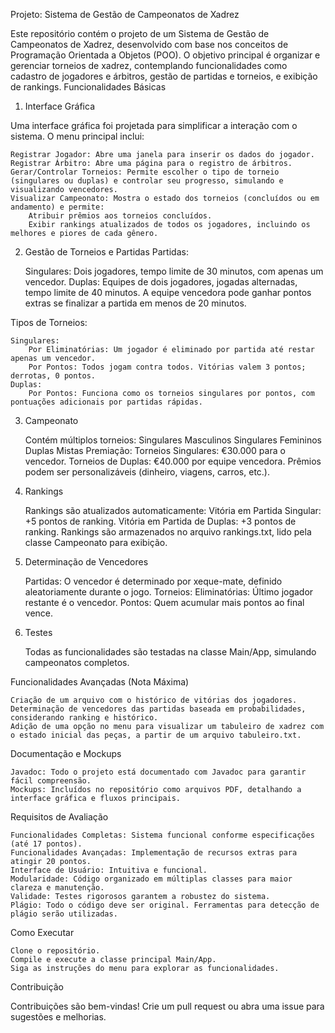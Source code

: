 Projeto: Sistema de Gestão de Campeonatos de Xadrez

Este repositório contém o projeto de um Sistema de Gestão de Campeonatos de Xadrez, desenvolvido com base nos conceitos de Programação Orientada a Objetos (POO). O objetivo principal é organizar e gerenciar torneios de xadrez, contemplando funcionalidades como cadastro de jogadores e árbitros, gestão de partidas e torneios, e exibição de rankings.
Funcionalidades Básicas
1. Interface Gráfica

Uma interface gráfica foi projetada para simplificar a interação com o sistema. O menu principal inclui:

    Registrar Jogador: Abre uma janela para inserir os dados do jogador.
    Registrar Árbitro: Abre uma página para o registro de árbitros.
    Gerar/Controlar Torneios: Permite escolher o tipo de torneio (singulares ou duplas) e controlar seu progresso, simulando e visualizando vencedores.
    Visualizar Campeonato: Mostra o estado dos torneios (concluídos ou em andamento) e permite:
        Atribuir prêmios aos torneios concluídos.
        Exibir rankings atualizados de todos os jogadores, incluindo os melhores e piores de cada gênero.

2. Gestão de Torneios e Partidas
Partidas:

    Singulares: Dois jogadores, tempo limite de 30 minutos, com apenas um vencedor.
    Duplas: Equipes de dois jogadores, jogadas alternadas, tempo limite de 40 minutos. A equipe vencedora pode ganhar pontos extras se finalizar a partida em menos de 20 minutos.

Tipos de Torneios:

    Singulares:
        Por Eliminatórias: Um jogador é eliminado por partida até restar apenas um vencedor.
        Por Pontos: Todos jogam contra todos. Vitórias valem 3 pontos; derrotas, 0 pontos.
    Duplas:
        Por Pontos: Funciona como os torneios singulares por pontos, com pontuações adicionais por partidas rápidas.

3. Campeonato

    Contém múltiplos torneios:
        Singulares Masculinos
        Singulares Femininos
        Duplas Mistas
    Premiação:
        Torneios Singulares: €30.000 para o vencedor.
        Torneios de Duplas: €40.000 por equipe vencedora.
        Prêmios podem ser personalizáveis (dinheiro, viagens, carros, etc.).

4. Rankings

    Rankings são atualizados automaticamente:
        Vitória em Partida Singular: +5 pontos de ranking.
        Vitória em Partida de Duplas: +3 pontos de ranking.
    Rankings são armazenados no arquivo rankings.txt, lido pela classe Campeonato para exibição.

5. Determinação de Vencedores

    Partidas: O vencedor é determinado por xeque-mate, definido aleatoriamente durante o jogo.
    Torneios:
        Eliminatórias: Último jogador restante é o vencedor.
        Pontos: Quem acumular mais pontos ao final vence.

6. Testes

    Todas as funcionalidades são testadas na classe Main/App, simulando campeonatos completos.

Funcionalidades Avançadas (Nota Máxima)

    Criação de um arquivo com o histórico de vitórias dos jogadores.
    Determinação de vencedores das partidas baseada em probabilidades, considerando ranking e histórico.
    Adição de uma opção no menu para visualizar um tabuleiro de xadrez com o estado inicial das peças, a partir de um arquivo tabuleiro.txt.

Documentação e Mockups

    Javadoc: Todo o projeto está documentado com Javadoc para garantir fácil compreensão.
    Mockups: Incluídos no repositório como arquivos PDF, detalhando a interface gráfica e fluxos principais.

Requisitos de Avaliação

    Funcionalidades Completas: Sistema funcional conforme especificações (até 17 pontos).
    Funcionalidades Avançadas: Implementação de recursos extras para atingir 20 pontos.
    Interface de Usuário: Intuitiva e funcional.
    Modularidade: Código organizado em múltiplas classes para maior clareza e manutenção.
    Validade: Testes rigorosos garantem a robustez do sistema.
    Plágio: Todo o código deve ser original. Ferramentas para detecção de plágio serão utilizadas.

Como Executar

    Clone o repositório.
    Compile e execute a classe principal Main/App.
    Siga as instruções do menu para explorar as funcionalidades.

Contribuição

Contribuições são bem-vindas! Crie um pull request ou abra uma issue para sugestões e melhorias.

